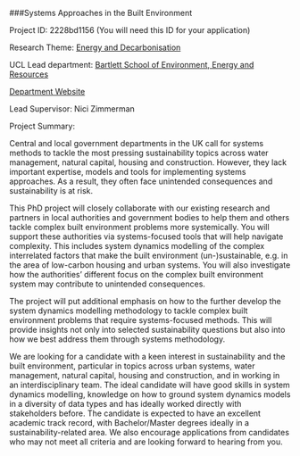 ###Systems Approaches in the Built Environment

Project ID: 2228bd1156
(You will need this ID for your application)

Research Theme: [Energy and Decarbonisation](../themes/energy-and-decarbonisation.md)

UCL Lead department: [Bartlett School of Environment, Energy and Resources](../departments/bartlett-school-of-environment-energy-and-resources.md)

[Department Website](https://www.ucl.ac.uk/bartlett/bartlett-school-environment-energy-and-resources)

Lead Supervisor: Nici Zimmerman

Project Summary:

Central and local government departments in the UK call for systems methods to tackle the most pressing sustainability topics across water management, natural capital, housing and construction. However, they lack important expertise, models and tools for implementing systems approaches. As a result, they often face unintended consequences and sustainability is at risk.
 
 This PhD project will closely collaborate with our existing research and partners in local authorities and government bodies to help them and others tackle complex built environment problems more systemically. You will support these authorities via systems-focused tools that will help navigate complexity. This includes system dynamics modelling of the complex interrelated factors that make the built environment (un-)sustainable, e.g. in the area of low-carbon housing and urban systems. You will also investigate how the authorities’ different focus on the complex built environment system may contribute to unintended consequences.
 
 The project will put additional emphasis on how to the further develop the system dynamics modelling methodology to tackle complex built environment problems that require systems-focused methods. This will provide insights not only into selected sustainability questions but also into how we best address them through systems methodology.
 
 We are looking for a candidate with a keen interest in sustainability and the built environment, particular in topics across urban systems, water management, natural capital, housing and construction, and in working in an interdisciplinary team. The ideal candidate will have good skills in system dynamics modelling, knowledge on how to ground system dynamics models in a diversity of data types and has ideally worked directly with stakeholders before. The candidate is expected to have an excellent academic track record, with Bachelor/Master degrees ideally in a sustainability-related area. We also encourage applications from candidates who may not meet all criteria and are looking forward to hearing from you.